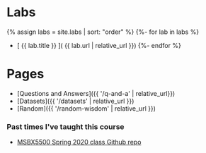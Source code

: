---
---

# Labs

{% assign labs = site.labs | sort: "order" %}
{%- for lab in labs %}
   * [ {{ lab.title }} ]( {{ lab.url | relative_url }})
{%- endfor %}

# Pages

* [Questions and Answers]({{ '/q-and-a' | relative_url}})
* [Datasets]({{ '/datasets' | relative_url }})
* [Random]({{ '/random-wisdom' | relative_url }})

### Past times I've taught this course

- [MSBX5500 Spring 2020 class Github repo](https://github.com/deargle-classes/msbx5500-spring-2020)
